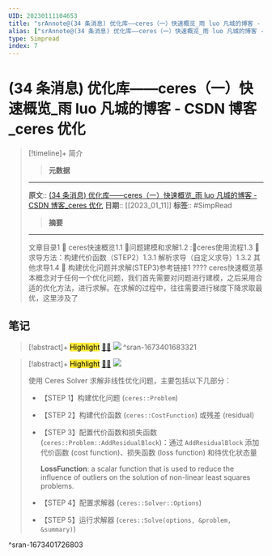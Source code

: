 ```yaml
---
UID: 20230111104653
title: "srAnnote@(34 条消息) 优化库——ceres（一）快速概览_雨 luo 凡城的博客 - CSDN 博客_ceres 优化"
alias: ["srAnnote@(34 条消息) 优化库——ceres（一）快速概览_雨 luo 凡城的博客 - CSDN 博客_ceres 优化"]
type: Simpread
index: 7
---
```


# (34 条消息) 优化库——ceres（一）快速概览_雨 luo 凡城的博客 - CSDN 博客_ceres 优化

> [!timeline]+ 简介
>> **元数据**
>---
> **原文**:: [(34 条消息) 优化库——ceres（一）快速概览_雨 luo 凡城的博客 - CSDN 博客_ceres 优化](https://blog.csdn.net/jdy_lyy/article/details/119336403)
> **日期**:: [[2023_01_11]]
> **标签**:: #SimpRead 
>> **摘要**
>---
> 文章目录1 :book: ceres快速概览1.1 :bookmark:问题建模和求解1.2 ::bookmark:ceres使用流程1.3 :bookmark: 求导方法：构建代价函数（STEP2）1.3.1 解析求导（自定义求导）1.3.2 其他求导1.4 :bookmark: 构建优化问题并求解(STEP3)参考链接1 ???? ceres快速概览基本概念对于任何一个优化问题，我们首先需要对问题进行建模，之后采用合适的优化方法，进行求解。在求解的过程中，往往需要进行梯度下降求取最优，这里涉及了

## 笔记

> [!abstract]+ <mark style="background-color: #ffeb3b">Highlight</mark> [🧷](<http://localhost:7026/reading/7#id=1673401683321>)[🌐](<#id=1673401683321>) 
> ![](https://img-blog.csdnimg.cn/3fab2f7272ba41c4afb928a82cff5a4c.png?x-oss-process=image/watermark,type_ZmFuZ3poZW5naGVpdGk,shadow_10,text_aHR0cHM6Ly9ibG9nLmNzZG4ubmV0L2pkeV9seXk=,size_16,color_FFFFFF,t_70)
^sran-1673401683321

> [!abstract]+ <mark style="background-color: #ffeb3b">Highlight</mark> [🧷](<http://localhost:7026/reading/7#id=1673401726803>)[🌐](<#id=1673401726803>) 
> ![](https://img-blog.csdnimg.cn/f30e19cb58184183819ef22cf2342275.png?x-oss-process=image/watermark,type_ZmFuZ3poZW5naGVpdGk,shadow_10,text_aHR0cHM6Ly9ibG9nLmNzZG4ubmV0L2pkeV9seXk=,size_16,color_FFFFFF,t_70)
> 
> 使用 Ceres Solver 求解非线性优化问题，主要包括以下几部分：
> 
> *   【STEP 1】构建优化问题 (`ceres::Problem`)
>     
> *   【STEP 2】构建代价函数 (`ceres::CostFunction`) 或残差 (residual)
>     
> *   【STEP 3】配置代价函数和损失函数 (`ceres::Problem::AddResidualBlock`)：通过 `AddResidualBlock` 添加代价函数 (cost function)、损失函数 (loss function) 和待优化状态量
>     
>       
>       
>     
>     **LossFunction**: a scalar function that is used to reduce the influence of outliers on the solution of non-linear least squares problems.
>     
>       
>     
> *   【STEP 4】配置求解器 (`ceres::Solver::Options`)
>     
> *   【STEP 5】运行求解器 (`ceres::Solve(options, &problem, &summary)`)
>
^sran-1673401726803
